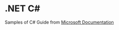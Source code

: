# .NET C#

Samples of C# Guide from [Microsoft Documentation](https://docs.microsoft.com/en-us/dotnet/csharp/)
